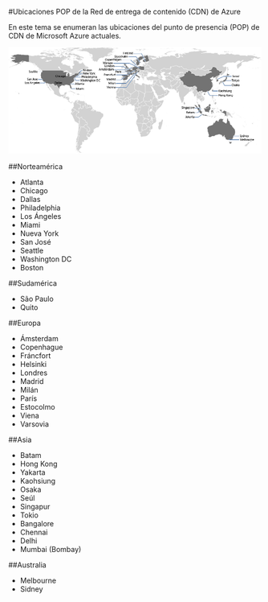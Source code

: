 <properties
	pageTitle="Ubicaciones POP de la Red de entrega de contenido (CDN) de Azure"
	description="En este tema se enumeran las ubicaciones POP de la Red de entrega de contenido (CDN) de Azure."
	services="cdn"
	documentationCenter=""
	authors="camsoper"
	manager="erikre"
	editor=""/>

<tags
	ms.service="cdn"
	ms.workload="media"
	ms.tgt_pltfrm="na"
	ms.devlang="na"
	ms.topic="article"
	ms.date="02/25/2016" 
	ms.author="casoper"/>


#Ubicaciones POP de la Red de entrega de contenido (CDN) de Azure

En este tema se enumeran las ubicaciones del punto de presencia (POP) de CDN de Microsoft Azure actuales.


![Ubicaciones POP de CDN](./media/cdn-pop-locations/CDN_POP_locations_update.png)


##Norteamérica

- Atlanta
- Chicago
- Dallas
- Philadelphia
- Los Ángeles
- Miami
- Nueva York
- San José
- Seattle
- Washington DC
- Boston

##Sudamérica

- São Paulo
- Quito

##Europa

- Ámsterdam
- Copenhague
- Fráncfort
- Helsinki
- Londres
- Madrid
- Milán
- París
- Estocolmo
- Viena
- Varsovia

##Asia

- Batam
- Hong Kong
- Yakarta
- Kaohsiung
- Osaka
- Seúl
- Singapur
- Tokio
- Bangalore
- Chennai
- Delhi
- Mumbai (Bombay)

##Australia

- Melbourne
- Sidney

<!---HONumber=AcomDC_0302_2016-->